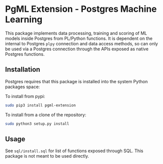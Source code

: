 # PgML Extension - Postgres Machine Learning

This package implements data processing, training and scoring of ML models inside Postgres from PL/Python functions. It is dependent on the internal to Postgres `plpy` connection and data access methods, so can only be used via a Postgres connection through the APIs exposed as native Postgres functions.

## Installation

Postgres requires that this package is installed into the system Python packages space:

To install from pypi:

```bash
sudo pip3 install pgml-extension
```

To install from a clone of the repository:

```bash
sudo python3 setup.py install
```

## Usage

See `sql/install.sql` for list of functions exposed through SQL. This package is not meant to be used directly.
